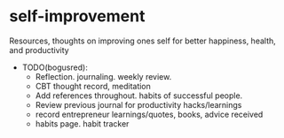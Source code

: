# self-improvement
Resources, thoughts on improving ones self for better happiness, health, and productivity

- TODO(bogusred): 
  - Reflection. journaling. weekly review.
  - CBT thought record, meditation
  - Add references throughout. habits of successful people.
  - Review previous journal for productivity hacks/learnings
  - record entrepreneur learnings/quotes, books, advice received
  - habits page. habit tracker
